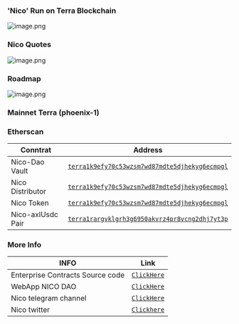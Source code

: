 ### 'Nico' Run on Terra Blockchain 
![image.png](https://raw.githubusercontent.com/NicoToken/NICOToken/main/asset/Nicologo.png)
### Nico Quotes  
![image.png](https://raw.githubusercontent.com/NicoToken/NICOToken/main/NicoQuotes/Nicoquote.jpg)


### Roadmap
![image.png](https://raw.githubusercontent.com/NicoToken/NICOToken/main/whitepaper/Roadmap.jpg)




### Mainnet Terra (phoenix-1)
### Etherscan
| Conntrat            | Address   |
| ------------------- | --------- |
| Nico-Dao Vault      |[`terra1k9efy70c53wzsm7wd87mdte5djhekyg6ecmpgl`](https://terrasco.pe/mainnet/address/terra1k9efy70c53wzsm7wd87mdte5djhekyg6ecmpgl)        |
| Nico Distributor    | [`terra1k9efy70c53wzsm7wd87mdte5djhekyg6ecmpgl`](https://terrasco.pe/mainnet/address/terra1k9efy70c53wzsm7wd87mdte5djhekyg6ecmpgl)        |
| Nico Token          | [`terra1k9efy70c53wzsm7wd87mdte5djhekyg6ecmpgl`](https://terrasco.pe/mainnet/address/terra1k9efy70c53wzsm7wd87mdte5djhekyg6ecmpgl)        |
| Nico-axlUsdc Pair   | [`terra1rargvklgrh3g6950akvrz4pr8vcng2dhj7yt3p`](https://chainsco.pe/terra2/address/terra1k9efy70c53wzsm7wd87mdte5djhekyg6ecmpgl#!) |




### More Info

| INFO                | Link         |
| ------------------- | ---------    |
| Enterprise Contracts Source code                           | [`ClickHere`](https://github.com/terra-money/enterprise-contracts) |
| WebApp NICO DAO                            | [`ClickHere`](https://nicodao.tech) |
| Nico telegram channel                           | [`ClickHere`](https://t.me/nicotalk1201) |
| Nico twitter                           | [`Clickhere`](https://twitter.com/NICOmoneyDAO?t=H3O9Z1JflwjdzBmxTy9DlA&s=09) |
